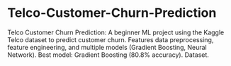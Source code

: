 # Telco-Customer-Churn-Prediction
Telco Customer Churn Prediction: A beginner ML project using the Kaggle Telco dataset to predict customer churn. Features data preprocessing, feature engineering, and multiple models (Gradient Boosting, Neural Network). Best model: Gradient Boosting (80.8% accuracy). Dataset.
